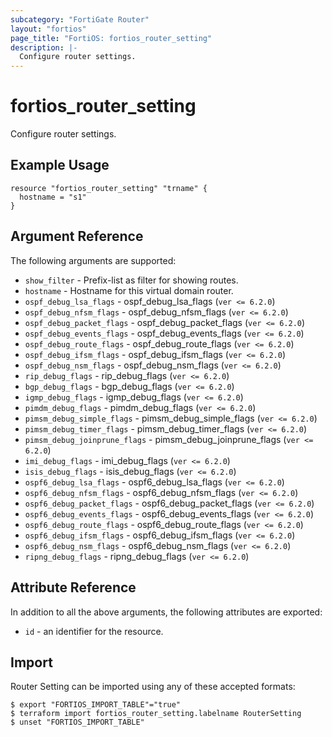 ```yaml
---
subcategory: "FortiGate Router"
layout: "fortios"
page_title: "FortiOS: fortios_router_setting"
description: |-
  Configure router settings.
---
```


# fortios_router_setting
Configure router settings.

## Example Usage

```hcl
resource "fortios_router_setting" "trname" {
  hostname = "s1"
}
```

## Argument Reference

The following arguments are supported:

* `show_filter` - Prefix-list as filter for showing routes.
* `hostname` - Hostname for this virtual domain router.
* `ospf_debug_lsa_flags` - ospf_debug_lsa_flags (`ver <= 6.2.0`)
* `ospf_debug_nfsm_flags` - ospf_debug_nfsm_flags (`ver <= 6.2.0`)
* `ospf_debug_packet_flags` - ospf_debug_packet_flags (`ver <= 6.2.0`)
* `ospf_debug_events_flags` - ospf_debug_events_flags (`ver <= 6.2.0`)
* `ospf_debug_route_flags` - ospf_debug_route_flags (`ver <= 6.2.0`)
* `ospf_debug_ifsm_flags` - ospf_debug_ifsm_flags (`ver <= 6.2.0`)
* `ospf_debug_nsm_flags` - ospf_debug_nsm_flags (`ver <= 6.2.0`)
* `rip_debug_flags` - rip_debug_flags (`ver <= 6.2.0`)
* `bgp_debug_flags` - bgp_debug_flags (`ver <= 6.2.0`)
* `igmp_debug_flags` - igmp_debug_flags (`ver <= 6.2.0`)
* `pimdm_debug_flags` - pimdm_debug_flags (`ver <= 6.2.0`)
* `pimsm_debug_simple_flags` - pimsm_debug_simple_flags (`ver <= 6.2.0`)
* `pimsm_debug_timer_flags` - pimsm_debug_timer_flags (`ver <= 6.2.0`)
* `pimsm_debug_joinprune_flags` - pimsm_debug_joinprune_flags (`ver <= 6.2.0`)
* `imi_debug_flags` - imi_debug_flags (`ver <= 6.2.0`)
* `isis_debug_flags` - isis_debug_flags (`ver <= 6.2.0`)
* `ospf6_debug_lsa_flags` - ospf6_debug_lsa_flags (`ver <= 6.2.0`)
* `ospf6_debug_nfsm_flags` - ospf6_debug_nfsm_flags (`ver <= 6.2.0`)
* `ospf6_debug_packet_flags` - ospf6_debug_packet_flags (`ver <= 6.2.0`)
* `ospf6_debug_events_flags` - ospf6_debug_events_flags (`ver <= 6.2.0`)
* `ospf6_debug_route_flags` - ospf6_debug_route_flags (`ver <= 6.2.0`)
* `ospf6_debug_ifsm_flags` - ospf6_debug_ifsm_flags (`ver <= 6.2.0`)
* `ospf6_debug_nsm_flags` - ospf6_debug_nsm_flags (`ver <= 6.2.0`)
* `ripng_debug_flags` - ripng_debug_flags (`ver <= 6.2.0`)


## Attribute Reference

In addition to all the above arguments, the following attributes are exported:
* `id` - an identifier for the resource.

## Import

Router Setting can be imported using any of these accepted formats:
```
$ export "FORTIOS_IMPORT_TABLE"="true"
$ terraform import fortios_router_setting.labelname RouterSetting
$ unset "FORTIOS_IMPORT_TABLE"
```
